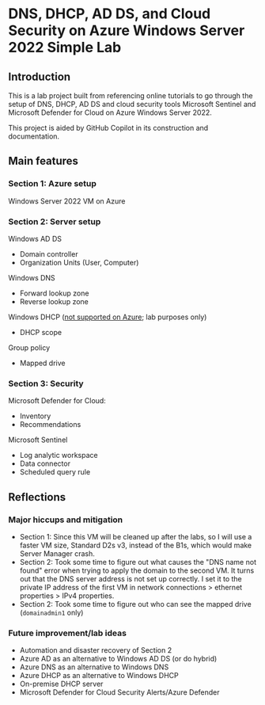 # DNS, DHCP, AD DS, and Cloud Security on Azure Windows Server 2022 Simple Lab

## Introduction
This is a lab project built from referencing online tutorials to go through the setup of DNS, DHCP, AD DS and cloud security tools Microsoft Sentinel and Microsoft Defender for Cloud on Azure Windows Server 2022.

This project is aided by GitHub Copilot in its construction and documentation.

## Main features
### Section 1: Azure setup
Windows Server 2022 VM on Azure

### Section 2: Server setup
Windows AD DS
- Domain controller
- Organization Units (User, Computer)

Windows DNS
- Forward lookup zone
- Reverse lookup zone

Windows DHCP ([not supported on Azure](https://learn.microsoft.com/en-us/azure/virtual-network/virtual-networks-faq#can-i-deploy-a-dhcp-server-in-a-vnet); lab purposes only)
- DHCP scope

Group policy
- Mapped drive

### Section 3: Security
Microsoft Defender for Cloud:
- Inventory
- Recommendations

Microsoft Sentinel
- Log analytic workspace
- Data connector
- Scheduled query rule

## Reflections
### Major hiccups and mitigation
- Section 1: Since this VM will be cleaned up after the labs, so I will use a faster VM size, Standard D2s v3, instead of the B1s, which would make Server Manager crash.
- Section 2: Took some time to figure out what causes the "DNS name not found" error when trying to apply the domain to the second VM. It turns out that the DNS server address is not set up correctly. I set it to the private IP address of the first VM in network connections > ethernet properties > IPv4 properties.
- Section 2: Took some time to figure out who can see the mapped drive (``domainadmin1`` only)

### Future improvement/lab ideas
- Automation and disaster recovery of Section 2
- Azure AD as an alternative to Windows AD DS (or do hybrid)
- Azure DNS as an alternative to Windows DNS
- Azure DHCP as an alternative to Windows DHCP
- On-premise DHCP server
- Microsoft Defender for Cloud Security Alerts/Azure Defender